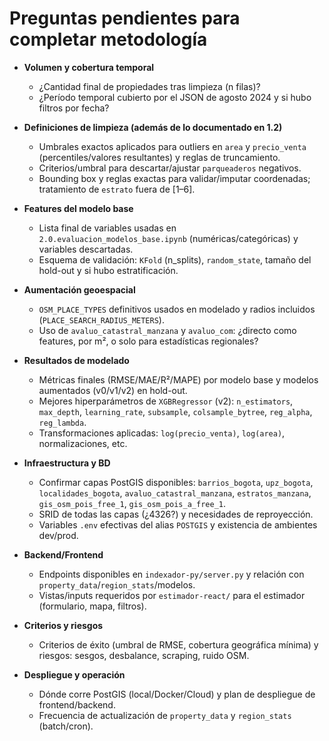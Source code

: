 # Preguntas pendientes para completar metodología

- **Volumen y cobertura temporal**
  - ¿Cantidad final de propiedades tras limpieza (n filas)?
  - ¿Período temporal cubierto por el JSON de agosto 2024 y si hubo filtros por fecha?

- **Definiciones de limpieza (además de lo documentado en 1.2)**
  - Umbrales exactos aplicados para outliers en `area` y `precio_venta` (percentiles/valores resultantes) y reglas de truncamiento.
  - Criterios/umbral para descartar/ajustar `parqueaderos` negativos.
  - Bounding box y reglas exactas para validar/imputar coordenadas; tratamiento de `estrato` fuera de [1–6].

- **Features del modelo base**
  - Lista final de variables usadas en `2.0.evaluacion_modelos_base.ipynb` (numéricas/categóricas) y variables descartadas.
  - Esquema de validación: `KFold` (n_splits), `random_state`, tamaño del hold-out y si hubo estratificación.

- **Aumentación geoespacial**
  - `OSM_PLACE_TYPES` definitivos usados en modelado y radios incluidos (`PLACE_SEARCH_RADIUS_METERS`).
  - Uso de `avaluo_catastral_manzana` y `avaluo_com`: ¿directo como features, por m², o solo para estadísticas regionales?

- **Resultados de modelado**
  - Métricas finales (RMSE/MAE/R²/MAPE) por modelo base y modelos aumentados (v0/v1/v2) en hold-out.
  - Mejores hiperparámetros de `XGBRegressor` (v2): `n_estimators`, `max_depth`, `learning_rate`, `subsample`, `colsample_bytree`, `reg_alpha`, `reg_lambda`.
  - Transformaciones aplicadas: `log(precio_venta)`, `log(area)`, normalizaciones, etc.

- **Infraestructura y BD**
  - Confirmar capas PostGIS disponibles: `barrios_bogota`, `upz_bogota`, `localidades_bogota`, `avaluo_catastral_manzana`, `estratos_manzana`, `gis_osm_pois_free_1`, `gis_osm_pois_a_free_1`.
  - SRID de todas las capas (¿4326?) y necesidades de reproyección.
  - Variables `.env` efectivas del alias `POSTGIS` y existencia de ambientes dev/prod.

- **Backend/Frontend**
  - Endpoints disponibles en `indexador-py/server.py` y relación con `property_data`/`region_stats`/modelos.
  - Vistas/inputs requeridos por `estimador-react/` para el estimador (formulario, mapa, filtros).

- **Criterios y riesgos**
  - Criterios de éxito (umbral de RMSE, cobertura geográfica mínima) y riesgos: sesgos, desbalance, scraping, ruido OSM.

- **Despliegue y operación**
  - Dónde corre PostGIS (local/Docker/Cloud) y plan de despliegue de frontend/backend.
  - Frecuencia de actualización de `property_data` y `region_stats` (batch/cron).
